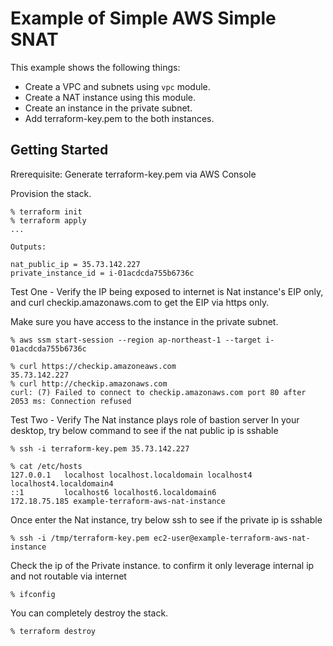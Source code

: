 # Example of Simple AWS Simple SNAT

This example shows the following things:

- Create a VPC and subnets using `vpc` module.
- Create a NAT instance using this module.
- Create an instance in the private subnet.
- Add terraform-key.pem to the both instances.

## Getting Started

Rrerequisite: Generate terraform-key.pem via AWS Console

Provision the stack.

```console
% terraform init
% terraform apply
...

Outputs:

nat_public_ip = 35.73.142.227
private_instance_id = i-01acdcda755b6736c
```

Test One - Verify the IP being exposed to internet is Nat instance's EIP only, and curl checkip.amazonaws.com to get the EIP via https only.

Make sure you have access to the instance in the private subnet.

```console
% aws ssm start-session --region ap-northeast-1 --target i-01acdcda755b6736c
```

```console
% curl https://checkip.amazoneaws.com
35.73.142.227
% curl http://checkip.amazonaws.com
curl: (7) Failed to connect to checkip.amazonaws.com port 80 after 2053 ms: Connection refused
```

Test Two - Verify The Nat instance plays role of bastion server
In your desktop, try below command to see if the nat public ip is sshable
```console
% ssh -i terraform-key.pem 35.73.142.227
```

```console
% cat /etc/hosts
127.0.0.1   localhost localhost.localdomain localhost4 localhost4.localdomain4
::1         localhost6 localhost6.localdomain6
172.18.75.185 example-terraform-aws-nat-instance
```
Once enter the Nat instance, try below ssh to see if the private ip is sshable
```console
% ssh -i /tmp/terraform-key.pem ec2-user@example-terraform-aws-nat-instance
```
Check the ip of the Private instance. to confirm it only leverage internal ip and not routable via internet 
```console
% ifconfig
```



You can completely destroy the stack.

```console
% terraform destroy
```
